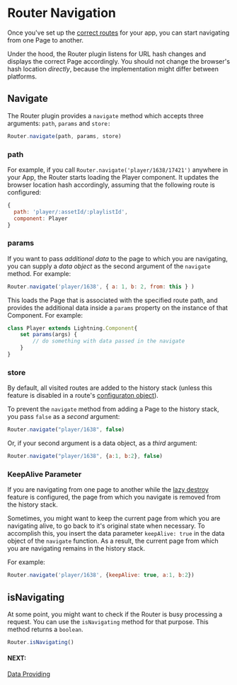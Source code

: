 # Router Navigation

Once you've set up the [correct routes](configuration.md) for your app, you can start navigating from one Page to another.

Under the hood, the Router plugin listens for URL hash changes and displays the correct Page accordingly. You should
not change the browser's hash location *directly*, because the implementation might differ between platforms.

## Navigate

The Router plugin provides a `navigate` method which accepts three arguments: `path`, `params` and `store:`

```js
Router.navigate(path, params, store)
```

### **path**

For example, if you call `Router.navigate('player/1638/17421')` anywhere in your App, the Router starts loading the Player component. It updates the browser location hash accordingly, assuming that the following route is configured:

```js
{
  path: 'player/:assetId/:playlistId',
  component: Player
}
```

### params

If you want to pass *additional data* to the page to which you are navigating, you can supply a *data object* as the second argument of the `navigate` method. For example:

```js
Router.navigate('player/1638', { a: 1, b: 2, from: this } )
```

This loads the Page that is associated with the specified route path, and provides the additional data inside a `params` property on the instance of that Component. For example:

```js
class Player extends Lightning.Component{
    set params(args) {
        // do something with data passed in the navigate
    }
}
```

### store

By default, all visited routes are added to the history stack (unless this feature is disabled in a route's [configuraton object](configuration.md#preventstorage)).

To prevent the `navigate` method from adding a Page to the history stack, you pass `false` as a *second* argument:

```js
Router.navigate("player/1638", false)
```

Or, if your second argument is a data object, as a *third* argument:

```js
Router.navigate("player/1638", {a:1, b:2}, false)
```

### KeepAlive Parameter

If you are navigating from one page to another while the [lazy destroy](settings.md#lazyDestroy) feature is configured, the page from which you navigate is removed from the history stack.

Sometimes, you might want to keep the current page from which you are navigating alive, to go back to it's original state when necessary. To accomplish this, you insert the data parameter `keepAlive: true` in the data object of the `navigate` function. As a result, the current page from which you are navigating  remains in the history stack.

For example:

```js
Router.navigate('player/1638', {keepAlive: true, a:1, b:2})
```

## isNavigating

At some point, you might want to check if the Router is busy processing a request. You can use the `isNavigating` method for that purpose. This method returns a `boolean`.

```js
Router.isNavigating()
```

#### NEXT:
[Data Providing](dataproviding.md)
